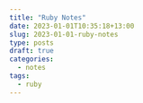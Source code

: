 ```yaml
---
title: "Ruby Notes"
date: 2023-01-01T10:35:18+13:00
slug: 2023-01-01-ruby-notes
type: posts
draft: true
categories:
  - notes
tags:
  - ruby
---
```

